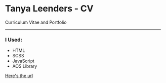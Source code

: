 # Tanya Leenders - CV


Curriculum Vitae and Portfolio


--- 


### I Used:

+ HTML
+ SCSS
+ JavaScript
+ AOS Library

[Here's the url](https://tanya-amber-l/)

